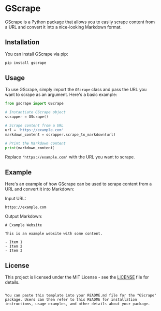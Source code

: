 # GScrape

GScrape is a Python package that allows you to easily scrape content from a URL and convert it into a nice-looking Markdown format.

## Installation

You can install GScrape via pip:

```bash
pip install gscrape
```

## Usage

To use GScrape, simply import the `GScrape` class and pass the URL you want to scrape as an argument. Here's a basic example:

```python
from gscrape import GScrape

# Instantiate GScrape object
scrapper = GScrape()

# Scrape content from a URL
url = 'https://example.com'
markdown_content = scrapper.scrape_to_markdown(url)

# Print the Markdown content
print(markdown_content)
```

Replace `'https://example.com'` with the URL you want to scrape.

## Example

Here's an example of how GScrape can be used to scrape content from a URL and convert it into Markdown:

Input URL:
```
https://example.com
```

Output Markdown:
```
# Example Website

This is an example website with some content.

- Item 1
- Item 2
- Item 3
```

## License

This project is licensed under the MIT License - see the [LICENSE](LICENSE) file for details.
```

You can paste this template into your README.md file for the "GScrape" package. Users can then refer to this README for installation instructions, usage examples, and other details about your package.